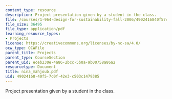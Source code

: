 ```yaml
---
content_type: resource
description: Project presentation given by a student in the class.
file: /courses/1-964-design-for-sustainability-fall-2006/4902416840f57c0f42e3c503c1479385_nina_mahjoub.pdf
file_size: 36495
file_type: application/pdf
learning_resource_types:
- Projects
license: https://creativecommons.org/licenses/by-nc-sa/4.0/
ocw_type: OCWFile
parent_title: Projects
parent_type: CourseSection
parent_uid: eceb230e-4a86-2bcc-5b0a-9b00758a86a2
resourcetype: Document
title: nina_mahjoub.pdf
uid: 49024168-40f5-7c0f-42e3-c503c1479385
---
```

Project presentation given by a student in the class.